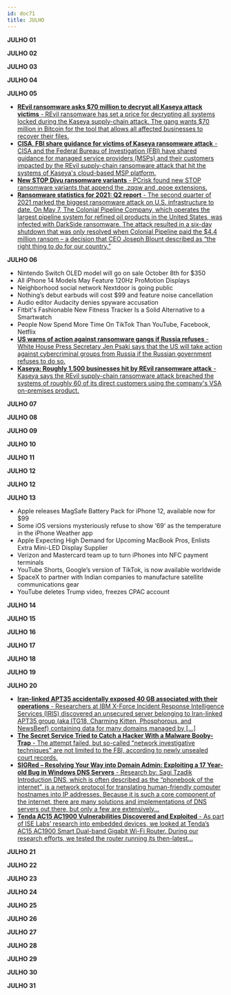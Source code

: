 ```yaml
---
id: doc71
title: JULHO
---
```


**JULHO 01**

**JULHO 02**

**JULHO 03**

**JULHO 04**

**JULHO 05**

- [**REvil ransomware asks $70 million to decrypt all Kaseya attack victims** - REvil ransomware has set a price for decrypting all systems locked during the Kaseya supply-chain attack. The gang wants $70 million in Bitcoin for the tool that allows all affected businesses to recover their files.](https://www.bleepingcomputer.com/news/security/revil-ransomware-asks-70-million-to-decrypt-all-kaseya-attack-victims/)
- [**CISA, FBI share guidance for victims of Kaseya ransomware attack** - CISA and the Federal Bureau of Investigation (FBI) have shared guidance for managed service providers (MSPs) and their customers impacted by the REvil supply-chain ransomware attack that hit the systems of Kaseya's cloud-based MSP platform.](https://www.bleepingcomputer.com/news/security/cisa-fbi-share-guidance-for-victims-of-kaseya-ransomware-attack/)
- [**New STOP Djvu ransomware variants** - PCrisk found new STOP ransomware variants that append the .zqqw and .pooe extensions.](https://twitter.com/pcrisk/status/1411916269000003584)
- [**Ransomware statistics for 2021: Q2 report** - The second quarter of 2021 marked the biggest ransomware attack on U.S. infrastructure to date. On May 7, The Colonial Pipeline Company, which operates the largest pipeline system for refined oil products in the United States, was infected with DarkSide ransomware. The attack resulted in a six-day shutdown that was only resolved when Colonial Pipeline paid the $4.4 million ransom – a decision that CEO Joseph Blount described as “the right thing to do for our country.”](https://blog.emsisoft.com/en/38864/ransomware-statistics-for-2021-q2-report/)

**JULHO 06**

- Nintendo Switch OLED model will go on sale October 8th for $350
- All iPhone 14 Models May Feature 120Hz ProMotion Displays
- Neighborhood social network Nextdoor is going public
- Nothing’s debut earbuds will cost $99 and feature noise cancellation
- Audio editor Audacity denies spyware accusation
- Fitbit's Fashionable New Fitness Tracker Is a Solid Alternative to a Smartwatch
- People Now Spend More Time On TikTok Than YouTube, Facebook, Netflix
- [**US warns of action against ransomware gangs if Russia refuses** - White House Press Secretary Jen Psaki says that the US will take action against cybercriminal groups from Russia if the Russian government refuses to do so.](https://www.bleepingcomputer.com/news/security/us-warns-of-action-against-ransomware-gangs-if-russia-refuses/)
- [**Kaseya: Roughly 1,500 businesses hit by REvil ransomware attack** - Kaseya says the REvil supply-chain ransomware attack breached the systems of roughly 60 of its direct customers using the company's VSA on-premises product.](https://www.bleepingcomputer.com/news/security/kaseya-roughly-1-500-businesses-hit-by-revil-ransomware-attack/)

**JULHO 07**

**JULHO 08**

**JULHO 09**

**JULHO 10**

**JULHO 11**

**JULHO 12**

**JULHO 12**

**JULHO 13**

- Apple releases MagSafe Battery Pack for iPhone 12, available now for $99
- Some iOS versions mysteriously refuse to show ‘69’ as the temperature in the iPhone Weather app
- Apple Expecting High Demand for Upcoming MacBook Pros, Enlists Extra Mini-LED Display Supplier
- Verizon and Mastercard team up to turn iPhones into NFC payment terminals
- YouTube Shorts, Google’s version of TikTok, is now available worldwide
- SpaceX to partner with Indian companies to manufacture satellite communications gear
- YouTube deletes Trump video, freezes CPAC account

**JULHO 14**

**JULHO 15**

**JULHO 16**

**JULHO 17**

**JULHO 18**


**JULHO 19**

**JULHO 20**

- [**Iran-linked APT35 accidentally exposed 40 GB associated with their operations** - Researchers at IBM X-Force Incident Response Intelligence Services (IRIS) discovered an unsecured server belonging to Iran-linked APT35 group (aka ITG18, Charming Kitten, Phosphorous, and NewsBeef) containing data for many domains managed by […]](https://securityaffairs.co/wordpress/106032/apt/apt35-data-leak.html)
- [**The Secret Service Tried to Catch a Hacker With a Malware Booby-Trap** - The attempt failed, but so-called "network investigative techniques" are not limited to the FBI, according to newly unsealed court records. ](https://www.vice.com/en_us/article/wxqz54/secret-service-network-investigative-technique-ransomware)
- [**SIGRed – Resolving Your Way into Domain Admin: Exploiting a 17 Year-old Bug in Windows DNS Servers** - Research by: Sagi Tzadik Introduction DNS, which is often described as the “phonebook of the internet”, is a network protocol for translating human-friendly computer hostnames into IP addresses. Because it is such a core component of the internet, there are many solutions and implementations of DNS servers out there, but only a few are extensively... ](https://research.checkpoint.com/2020/resolving-your-way-into-domain-admin-exploiting-a-17-year-old-bug-in-windows-dns-servers/)
- [**Tenda AC15 AC1900 Vulnerabilities Discovered and Exploited** - As part of ISE Labs’ research into embedded devices, we looked at Tenda’s AC15 AC1900 Smart Dual-band Gigabit Wi-Fi Router. During our research efforts, we tested the router running its then-latest…](https://blog.securityevaluators.com/tenda-ac1900-vulnerabilities-discovered-and-exploited-e8e26aa0bc68)


**JULHO 21**


**JULHO 22**


**JULHO 23**


**JULHO 24**


**JULHO 25**

**JULHO 26**

**JULHO 27**

**JULHO 28**

**JULHO 29**

**JULHO 30**

**JULHO 31**


